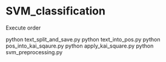 # SVM_classification

Execute order

python text_split_and_save.py
python text_into_pos.py
python pos_into_kai_sqaure.py
python apply_kai_square.py
python svm_preprocessing.py

